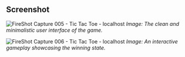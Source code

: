 ## Screenshot

![FireShot Capture 005 - Tic Tac Toe - localhost](https://github.com/user-attachments/assets/c2a532db-f39a-48c9-848f-da0f165b55c3)
_Image: The clean and minimalistic user interface of the game._

![FireShot Capture 006 - Tic Tac Toe - localhost](https://github.com/user-attachments/assets/707c434a-4631-491a-b6a9-1f6c070d8f3f)
_Image: An interactive gameplay showcasing the winning state._
